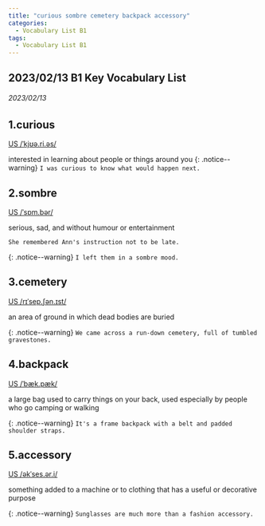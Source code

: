 ```yaml
---
title: "curious sombre cemetery backpack accessory"
categories:
  - Vocabulary List B1
tags:
  - Vocabulary List B1
---
```

## 2023/02/13 B1 Key Vocabulary List 

###### 2023/02/13
## 1.curious &nbsp;&nbsp;&nbsp;&nbsp;&nbsp;&nbsp;     
[US  /ˈkjʊə.ri.əs/](https://dictionary.cambridge.org/zht/%E8%A9%9E%E5%85%B8/%E8%8B%B1%E8%AA%9E-%E6%BC%A2%E8%AA%9E-%E7%B9%81%E9%AB%94/curious)

interested in learning about people or things around you
{: .notice--warning}
`I was curious to know what would happen next.` 


<!---------------------------------------------------------->


## 2.sombre &nbsp;&nbsp;&nbsp;&nbsp;&nbsp;&nbsp;     

[US  /ˈsɒm.bər/](https://dictionary.cambridge.org/zht/%E8%A9%9E%E5%85%B8/%E8%8B%B1%E8%AA%9E-%E6%BC%A2%E8%AA%9E-%E7%B9%81%E9%AB%94/sombre)

serious, sad, and without humour or entertainment

`She remembered Ann's instruction not to be late.`

{: .notice--warning}
`I left them in a sombre mood.` 


<!---------------------------------------------------------->


## 3.cemetery &nbsp;&nbsp;&nbsp;&nbsp;&nbsp;&nbsp;     

[US  /rɪˈsep.ʃən.ɪst/](https://dictionary.cambridge.org/zht/%E8%A9%9E%E5%85%B8/%E8%8B%B1%E8%AA%9E-%E6%BC%A2%E8%AA%9E-%E7%B9%81%E9%AB%94/cemetery)

an area of ground in which dead bodies are buried

{: .notice--warning}
`We came across a run-down cemetery, full of tumbled gravestones.` 


<!---------------------------------------------------------->


## 4.backpack &nbsp;&nbsp;&nbsp;&nbsp;&nbsp;&nbsp;     

[US  /ˈbæk.pæk/](https://dictionary.cambridge.org/zht/%E8%A9%9E%E5%85%B8/%E8%8B%B1%E8%AA%9E-%E6%BC%A2%E8%AA%9E-%E7%B9%81%E9%AB%94/backpack)

a large bag used to carry things on your back, used especially by people who go camping or walking

{: .notice--warning}
`It's a frame backpack with a belt and padded shoulder straps.` 


<!---------------------------------------------------------->


## 5.accessory &nbsp;&nbsp;&nbsp;&nbsp;&nbsp;&nbsp;     

[US  /əkˈses.ər.i/](https://dictionary.cambridge.org/zht/%E8%A9%9E%E5%85%B8/%E8%8B%B1%E8%AA%9E-%E6%BC%A2%E8%AA%9E-%E7%B9%81%E9%AB%94/accessory)

something added to a machine or to clothing that has a useful or decorative purpose

{: .notice--warning}
`Sunglasses are much more than a fashion accessory.` 


<!---------------------------------------------------------->
